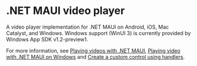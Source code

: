 # .NET MAUI video player

A video player implementation for .NET MAUI on Android, iOS, Mac Catalyst, and Windows. Windows support (WinUI 3) is currently provided by Windows App SDK v1.2-preview1.

For more information, see [Playing videos with .NET MAUI](https://www.davidbritch.com/2022/07/playing-video-with-net-maui_28.html), [Playing video with .NET MAUI on Windows](https://www.davidbritch.com/2022/09/playing-video-with-net-maui-on-windows.html) and [Create a custom control using handlers](https://docs.microsoft.com/dotnet/maui/user-interface/handlers/create).

